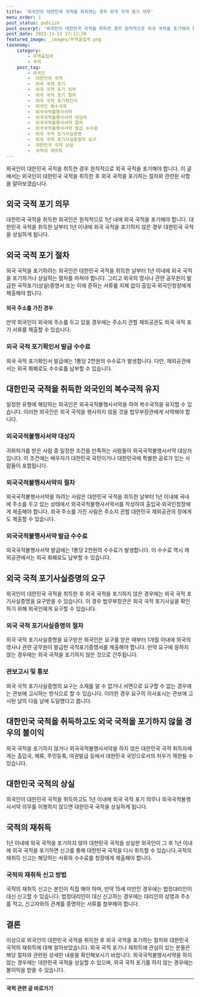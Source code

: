 ```yaml
---
title: '외국인이 대한민국 국적을 취득하는 경우 외국 국적 포기 의무'
menu_order: 1
post_status: publish
post_excerpt: '외국인이 대한민국 국적을 취득한 경우 원칙적으로 외국 국적을 포기해야 합니다. 이 글에서는 외국인이 대한민국 국적을 취득한 후 외국 국적을 포기하는 절차와 관련된 사항을 알아보겠습니다.'
post_date: 2023-11-13 17:11:20
featured_image: _images/무역출입국.png
taxonomy:
    category:
        - 무역출입국
        - 국적
    post_tag:
        - 외국인
        -  대한민국 국적
        -  외국 국적 포기
        -  외국 국적 포기 의무
        -  외국 국적 포기 절차
        -  외국 국적 포기확인서
        -  외국인 복수국적
        -  외국국적불행사서약
        -  외국국적불행사서약 대상자
        -  외국국적불행사서약 절차
        -  외국국적불행사서약 발급 수수료
        -  외국 국적 포기사실증명
        -  외국 국적 포기사실증명의 요구
        -  대한민국 국적 상실
        -  국적의 재취득
---
```



외국인이 대한민국 국적을 취득한 경우 원칙적으로 외국 국적을 포기해야 합니다. 이 글에서는 외국인이 대한민국 국적을 취득한 후 외국 국적을 포기하는 절차와 관련된 사항을 알아보겠습니다.

## 외국 국적 포기 의무

대한민국 국적을 취득한 외국인은 원칙적으로 1년 내에 외국 국적을 포기해야 합니다. 대한민국 국적을 취득한 날부터 1년 이내에 외국 국적을 포기하지 않은 경우 대한민국 국적을 상실하게 됩니다.

## 외국 국적 포기 절차

외국 국적을 포기하려는 외국인은 대한민국 국적을 취득한 날부터 1년 이내에 외국 국적을 포기하거나 상실하는 절차를 마쳐야 합니다. 그리고 외국의 영사나 관련 공무원이 발급한 국적포기(상실)증명서 또는 이에 준하는 서류를 지체 없이 출입국·외국인청장에게 제출해야 합니다.

#### 외국 주소를 가진 경우

만약 외국인이 외국에 주소를 두고 있을 경우에는 주소지 관할 재외공관도 외국 국적 포기 서류를 제출할 수 있습니다.

### 외국 국적 포기확인서 발급 수수료

외국 국적 포기확인서 발급에는 1통당 2천원의 수수료가 발생합니다. 다만, 재외공관에서는 외국 화폐로도 수수료를 납부할 수 있습니다.

## 대한민국 국적을 취득한 외국인의 복수국적 유지

일정한 유형에 해당하는 외국인은 외국국적불행사서약을 하여 복수국적을 유지할 수 있습니다. 이러한 외국인은 외국 국적을 행사하지 않을 것을 법무부장관에게 서약해야 합니다.

### 외국국적불행사서약 대상자

귀화허가를 받은 사람 중 일정한 조건을 만족하는 사람들이 외국국적불행사서약 대상자입니다. 이 조건에는 배우자가 대한민국 국민이거나 대한민국에 특별한 공로가 있는 사람들이 포함됩니다.

### 외국국적불행사서약의 절차

외국국적불행사서약을 하려는 사람은 대한민국 국적을 취득한 날부터 1년 이내에 국내에 주소를 두고 있는 상태에서 외국국적불행사서약서를 작성하여 출입국·외국인청장에게 제출해야 합니다. 외국 주소를 가진 사람은 주소지 관할 대한민국 재외공관의 장에게도 제출할 수 있습니다.

### 외국국적불행사서약 발급 수수료

외국국적불행사서약 발급에는 1통당 2천원의 수수료가 발생합니다. 이 수수료 역시 재외공관에서는 외국 화폐로도 납부할 수 있습니다.

## 외국 국적 포기사실증명의 요구

외국인이 대한민국 국적을 취득한 후 외국 국적을 포기하지 않은 경우에는 외국 국적 포기사실증명을 요구받을 수 있습니다. 이 경우 법무부장관은 외국 국적 포기사실을 확인하기 위해 외국인에게 요구할 수 있습니다.

### 외국 국적 포기사실증명의 절차

외국 국적 포기사실증명을 요구받은 외국인은 요구를 받은 때부터 1개월 이내에 외국의 영사나 관련 공무원이 발급한 국적포기증명서를 제출해야 합니다. 만약 요구에 응하지 않는 경우에는 외국 국적을 포기하지 않은 것으로 간주됩니다.

### 관보고시 및 통보

외국 국적 포기사실증명의 요구는 소재를 알 수 없거나 서면으로 요구할 수 없는 경우에는 관보에 고시하는 방식으로 할 수 있습니다. 이러한 경우 요구의 의사표시는 관보에 고시된 날의 다음 날에 도달했다고 봅니다.

## 대한민국 국적을 취득하고도 외국 국적을 포기하지 않을 경우의 불이익

외국 국적을 포기하지 않거나 외국국적불행사서약을 하지 않은 대한민국 국적 취득자에게는 출입국, 체류, 주민등록, 여권발급 등에서 대한민국 국민으로서의 처우가 제한될 수 있습니다.

## 대한민국 국적의 상실

외국인이 대한민국 국적을 취득하고도 1년 이내에 외국 국적 포기 의무나 외국국적불행사서약 의무를 이행하지 않으면 대한민국 국적을 상실하게 됩니다.

## 국적의 재취득

1년 이내에 외국 국적을 포기하지 않아 대한민국 국적을 상실한 외국인이 그 후 1년 이내에 외국 국적을 포기하면 신고를 통해 대한민국 국적을 다시 취득할 수 있습니다.국적의 재취득 신고는 해당하는 서류와 수수료를 청장에게 제출해야 합니다.

### 국적의 재취득 신고 방법

국적의 재취득 신고는 본인이 직접 해야 하며, 만약 15세 미만인 경우에는 법정대리인이 대신 신고할 수 있습니다. 법정대리인이 대신 신고하는 경우에는 대리인의 성명과 주소를 적고, 신고자와의 관계를 증명하는 서류를 첨부해야 합니다.

## 결론

이상으로 외국인이 대한민국 국적을 취득한 후 외국 국적을 포기하는 절차와 대한민국 국적의 재취득에 대해 알아보았습니다. 외국 국적 포기나 재취득에 관심이 있는 분들은 해당 절차와 관련된 상세한 내용을 확인해보시기 바랍니다. 외국국적불행사서약을 하지 않는 경우에는 대한민국 국적을 상실할 수 있으며, 외국 국적 포기를 하지 않는 경우에는 불이익을 받을 수 있습니다.
<!-- wp:separator -->
<hr class="wp-block-separator has-alpha-channel-opacity"/>
<!-- /wp:separator -->

<!-- wp:group {"backgroundColor":"base","layout":{"type":"constrained"}} -->
<div class="wp-block-group has-base-background-color has-background"><!-- wp:paragraph {"align":"center","fontSize":"medium"} -->
<p class="has-text-align-center has-large-font-size"><strong>국적 관련 글 바로가기</strong></p>
<!-- /wp:paragraph -->


<!-- wp:latest-posts
{"categories":[{"id":14351,"count":19,"description":"","link":"https://uknowlaw.com/category/%ea%b5%ad%ec%a0%81/","name":"국적","slug":"국적","taxonomy":"category","parent":0,"meta":[],"_links":{"self":[{"href":"https://uknowlaw.com/wp-json/wp/v2/categories/14351"}],"collection":[{"href":"https://uknowlaw.com/wp-json/wp/v2/categories"}],"about":[{"href":"https://uknowlaw.com/wp-json/wp/v2/taxonomies/category"}],"wp:post_type":[{"href":"https://uknowlaw.com/wp-json/wp/v2/posts?categories=14351"}],"curies":[{"name":"wp","href":"https://api.w.org/{rel}","templated":true}]}}],"postsToShow":100,"excerptLength":28,"postLayout":"grid","columns":2,"featuredImageAlign":"left","featuredImageSizeSlug":"large","fontSize":"small"} /--></div>
<!-- /wp:group -->